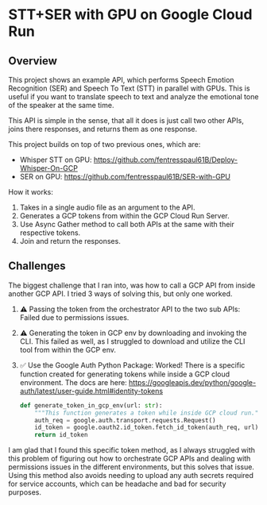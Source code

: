 # STT+SER with GPU on Google Cloud Run

## Overview
This project shows an example API, which performs Speech Emotion Recognition (SER)
and Speech To Text (STT) in parallel with GPUs. This is useful if you want to 
translate speech to text and analyze the emotional tone of the speaker at the 
same time. 

This API is simple in the sense, that all it does is just call two other APIs, 
joins there responses, and returns them as one response. 

This project builds on top of two previous ones, which are:
- Whisper STT on GPU: https://github.com/fentresspaul61B/Deploy-Whisper-On-GCP
- SER on GPU: https://github.com/fentresspaul61B/SER-with-GPU

How it works:

1. Takes in a single audio file as an argument to the API.
2. Generates a GCP tokens from within the GCP Cloud Run Server. 
3. Use Async Gather method to call both APIs at the same with their respective 
tokens. 
4. Join and return the responses. 

## Challenges 
The biggest challenge that I ran into, was how to call a GCP API from inside
another GCP API. I tried 3 ways of solving this, but only one worked. 

1. ⚠️ Passing the token from the orchestrator API to the two sub APIs: Failed due 
to permissions issues. 
2. ⚠️ Generating the token in GCP env by downloading and invoking the CLI. This 
failed as well, as I struggled to download and utilize the CLI tool from within
the GCP env. 
3. ✅ Use the Google Auth Python Package: Worked! There is a specific function 
created for generating tokens while inside a GCP cloud environment. The docs 
are here: https://googleapis.dev/python/google-auth/latest/user-guide.html#identity-tokens 

    ```python
    def generate_token_in_gcp_env(url: str):
        """This function generates a token while inside GCP cloud run."""
        auth_req = google.auth.transport.requests.Request()
        id_token = google.oauth2.id_token.fetch_id_token(auth_req, url)
        return id_token


    ```

I am glad that I found this specific token method, as I always struggled with this problem of figuring out how to orchestrate GCP APIs and dealing with 
permissions issues in the different environments, but this solves that 
issue. Using this method also avoids needing to upload any auth secrets required for service accounts, which can be headache and bad for security purposes. 

